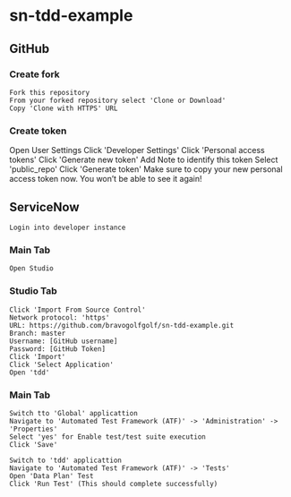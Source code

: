 # sn-tdd-example
## GitHub
### Create fork
    Fork this repository
    From your forked repository select 'Clone or Download'
    Copy 'Clone with HTTPS' URL
### Create token
   Open User Settings
   Click 'Developer Settings'
   Click 'Personal access tokens'
   Click 'Generate new token'
   Add Note to identify this token
   Select 'public_repo'
   Click 'Generate token'
   Make sure to copy your new personal access token now. You won’t be able to see it again!
## ServiceNow
    Login into developer instance
  ### Main Tab
    Open Studio
  ### Studio Tab
    Click 'Import From Source Control'
    Network protocol: 'https'
    URL: https://github.com/bravogolfgolf/sn-tdd-example.git
    Branch: master
    Username: [GitHub username]
    Password: [GitHub Token]
    Click 'Import'
    Click 'Select Application'
    Open 'tdd'
  ### Main Tab
    Switch tto 'Global' applicattion
    Navigate to 'Automated Test Framework (ATF)' -> 'Administration' -> 'Properties'
    Select 'yes' for Enable test/test suite execution
    Click 'Save'
    
    Switch to 'tdd' applicattion
    Navigate to 'Automated Test Framework (ATF)' -> 'Tests'
    Open 'Data Plan' Test
    Click 'Run Test' (This should complete successfully)    
    

    
  
